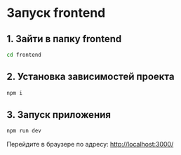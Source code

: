 # Запуск frontend

## 1. Зайти в папку frontend
```sh
cd frontend
```

## 2. Установка зависимостей проекта

```sh
npm i
```

## 3. Запуск приложения

```sh
npm run dev
```
Перейдите в браузере по адресу: [http://localhost:3000/](http://localhost:3000/)



